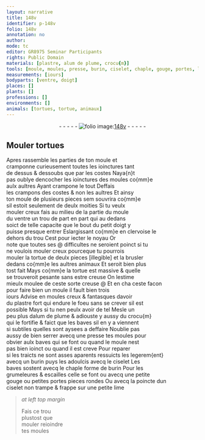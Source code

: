```yaml
---
layout: narrative
title: 148v
identifier: p-148v
folio: 148v
annotation: no
author:
mode: tc
editor: GR8975 Seminar Participants
rights: Public Domain
materials: [plastre, alum de plume, crocu{m}]
tools: [moule, moules, presse, burin, ciselet, chaple, gouge, portes, lime]
measurements: [iours]
bodyparts: [ventre, doigt]
places: []
plants: []
professions: []
environments: []
animals: [tortues, tortue, animaux]
---
```


<div class="folio" align="center">- - - - - <a href="http://gallica.bnf.fr/ark:/12148/btv1b10500001g/f302.image" target="_blank"><img src="https://cu-mkp.github.io/2017-workshop-edition/assets/photo-icon.png" alt="folio image: " style="display:inline-block; margin-bottom:-3px;"/>148v</a> - - - - - </div>  
  

## Mouler <span class="al">tortues</span>

 
Apres rassemble les parties de ton <span class="tl">moule</span> et<br/> cramponne curieusement toutes les ioinctures tant<br/> de dessus & dessoubs que par les costes Naya{n}t<br/> pas oublye dencocher les ioinctures des <span class="tl">moules</span> co{mm}e<br/> aulx aultres Ayant crampone le tout Deffais<br/> les crampons des costes & non les aultres Et ainsy<br/> ton <span class="tl">moule</span> de plusieurs pieces <span class="del">sem</span> souvrira co{mm}e<br/> sil estoit seulement de deulx moities Si tu veulx<br/> mouler creux fais au milieu <span class="del">de la partie</span> du <span class="tl">moule</span><br/> du <span class="bp">ventre</span> un trou de part en part qui au dedans<br/> soict de telle capacite que le bout du petit <span class="bp">doigt</span> y<br/> puisse presque entrer Eslargissant co{mm}e en clervoise le<br/> dehors du trou Cest pour iecter le noyau Or<br/> note que toutes ses @ difficultes ne seroient poinct si tu<br/> ne voulois mouler creux pourceque tu pourrois<br/> mouler la <span class="al">tortue</span> de deulx pieces <span class="del">[illegible]</span> et la brusler<br/> dedans co{mm}e les aultres <span class="al">animaux</span> Et seroit bien plus<br/> tost fait Mays co{mm}e la <span class="al">tortue</span> est massive & quelle<br/> se trouveroit pesante sans estre creuse On lestime<br/> mieulx moulee de ceste sorte creuse @ Et en <span class="del">cha</span> ceste facon<br/> pour faire bien un <span class="tl">moule</span> il fault bien trois<br/> <span class="ms">iours</span> Advise en <span class="tl">moules</span> creux & fantasques davoir<br/> du <span class="m">plastre</span> fort qui endure le foeu sans se crever sil est<br/> possible Mays si tu nen peulx avoir de tel Mesle un<br/> peu plus d<span class="m">alum de plume</span> & adiouste y aussy du <span class="m">crocu{m}</span><br/> qui le fortifie & faict que les baves sil en y a viennent<br/> si subtiles quelles sont aysees a deffaire Noublie pas<br/> aussy de bien serrer avecq une <span class="tl">presse</span> tes <span class="tl">moules</span> pour<br/> obvier aulx baves qui se font ou quand le <span class="tl">moule</span> nest<br/> pas bien ioinct ou quand il est creve Pour reparer<br/> si les traicts ne sont asses aparents ressuicts les legerem{ent}<br/> avecq un <span class="tl">burin</span> puys les adoulcis avecq le <span class="tl">ciselet</span> Les<br/> baves sostent avecq le <span class="tl">chaple</span> forme de <span class="tl">burin</span> Pour les<br/> grumeleures & escailles celle se font ou avecq une petite<br/> <span class="tl">gouge</span> ou petites <span class="tl">portes</span> pieces rondes Ou avecq la poincte dun<br/> <span class="tl">ciselet</span> non trampe & frappe sur une petite <span class="tl">lime</span>
 
> *at left top margin*
> 
> 
> Fais ce trou<br/> plustost que<br/> <span class="del">mouler</span> reioindre<br/> tes <span class="tl">moules</span>
 

